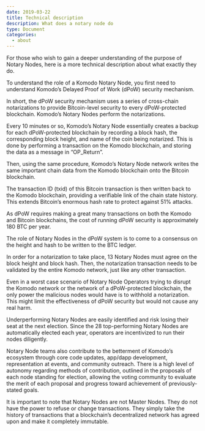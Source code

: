```yaml
---
date: 2019-03-22
title: Technical description
description: What does a notary node do
type: Document
categories:
  - about
---
```

For those who wish to gain a deeper understanding of the purpose of Notary Nodes, here is a more technical description about what exactly they do.

To understand the role of a Komodo Notary Node, you first need to understand Komodo’s Delayed Proof of Work (dPoW) security mechanism.

In short, the dPoW security mechanism uses a series of cross-chain notarizations to provide Bitcoin-level security to every dPoW-protected blockchain. Komodo’s Notary Nodes perform the notarizations.

Every 10 minutes or so, Komodo’s Notary Node essentially creates a backup for each dPoW-protected blockchain by recording a block hash, the corresponding block height, and name of the coin being notarized. This is done by performing a transaction on the Komodo blockchain, and storing the data as a message in “OP_Return”.

Then, using the same procedure, Komodo’s Notary Node network writes the same important chain data from the Komodo blockchain onto the Bitcoin blockchain.

The transaction ID (txid) of this Bitcoin transaction is then written back to the Komodo blockchain, providing a verifiable link of the chain state history. This extends Bitcoin’s enormous hash rate to protect against 51% attacks. 

As dPoW requires making a great many transactions on both the Komodo and Bitcoin blockchains, the cost of running dPoW security is approximately 180 BTC per year. 

The role of Notary Nodes in the dPoW system is to come to a consensus on the height and hash to be written to the BTC ledger.

In order for a notarization to take place, 13 Notary Nodes must agree on the block height and block hash. Then, the notarization transaction needs to be validated by the entire Komodo network, just like any other transaction. 

Even in a worst case scenario of Notary Node Operators trying to disrupt the Komodo network or the network of a dPoW-protected blockchain, the only power the malicious nodes would have is to withhold a notarization. This might limit the effectiveness of dPoW security but would not cause any real harm.

Underperforming Notary Nodes are easily identified and risk losing their seat at the next election. Since the 28 top-performing Notary Nodes are automatically elected each year, operators are incentivized to run their nodes diligently. 

Notary Node teams also contribute to the betterment of Komodo’s ecosystem through core code updates, app/dapp development, representation at events, and community outreach. There is a high level of autonomy regarding methods of contribution, outlined in the proposals of each node standing for election, allowing the voting community to evaluate the merit of each proposal and progress toward achievement of previously-stated goals.

It is important to note that Notary Nodes are not Master Nodes. They do not have the power to refuse or change transactions. They simply take the history of transactions that a blockchain’s decentralized network has agreed upon and make it completely immutable.
